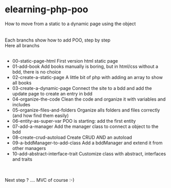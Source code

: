 # elearning-php-poo<br/>
How to move from a static to a dynamic page using the object<br/>
<br/>
<br/>
Each branchs show how to add POO, step by step
<br/>
Here all branchs<br/><br/>
<ul>
  <li>00-static-page-html             First version html static page</li>
  <li>01-add-book                     Add books manually is boring, but in html/css without a bdd, there is no choice</li>
  <li>02-create-a-static-page         A little bit of php with adding an array to show all books</li>
  <li>03-create-a-dynamic-page        Connect the site to a bdd and add the update page to create an entry in bdd</li>
  <li>04-organize-the-code            Clean the code and organize it with variables and includes</li>
  <li>05-organize-files-and-folders   Organize alls folders and files correctly (and how find them easily)</li>
  <li>06-entity-as-super-var          POO is starting: add the first entity</li>
  <li>07-add-a-manager                Add the manager class to connect a object to the bdd</li>
  <li>08-create-crud-autoload         Create CRUD AND an autoload</li>
  <li>09-a-bddManager-to-add-class    Add a bddManager and extend it from other managers</li>
  <li>10-add-abstract-interface-trait Customize class with abstract, interfaces and traits</li>
</ul>  

<br/><br/>
  Next step ? .... MVC of course :-)
